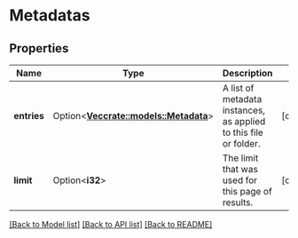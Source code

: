 # Metadatas

## Properties

Name | Type | Description | Notes
------------ | ------------- | ------------- | -------------
**entries** | Option<[**Vec<crate::models::Metadata>**](Metadata.md)> | A list of metadata instances, as applied to this file or folder. | [optional]
**limit** | Option<**i32**> | The limit that was used for this page of results. | [optional]

[[Back to Model list]](../README.md#documentation-for-models) [[Back to API list]](../README.md#documentation-for-api-endpoints) [[Back to README]](../README.md)



